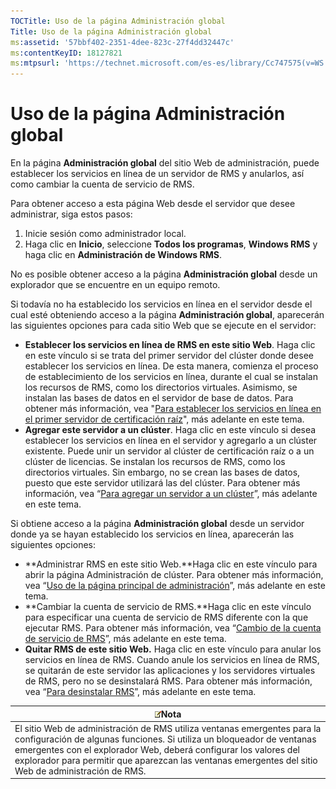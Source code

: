 ```yaml
---
TOCTitle: Uso de la página Administración global
Title: Uso de la página Administración global
ms:assetid: '57bbf402-2351-4dee-823c-27f4dd32447c'
ms:contentKeyID: 18127821
ms:mtpsurl: 'https://technet.microsoft.com/es-es/library/Cc747575(v=WS.10)'
---
```


Uso de la página Administración global
======================================

En la página **Administración global** del sitio Web de administración, puede establecer los servicios en línea de un servidor de RMS y anularlos, así como cambiar la cuenta de servicio de RMS.

Para obtener acceso a esta página Web desde el servidor que desee administrar, siga estos pasos:

1.  Inicie sesión como administrador local.
2.  Haga clic en **Inicio**, seleccione **Todos los programas**, **Windows RMS** y haga clic en **Administración de Windows RMS**.

No es posible obtener acceso a la página **Administración global** desde un explorador que se encuentre en un equipo remoto.

Si todavía no ha establecido los servicios en línea en el servidor desde el cual esté obteniendo acceso a la página **Administración global**, aparecerán las siguientes opciones para cada sitio Web que se ejecute en el servidor:

-   **Establecer los servicios en línea de RMS en este sitio Web**. Haga clic en este vínculo si se trata del primer servidor del clúster donde desee establecer los servicios en línea. De esta manera, comienza el proceso de establecimiento de los servicios en línea, durante el cual se instalan los recursos de RMS, como los directorios virtuales. Asimismo, se instalan las bases de datos en el servidor de base de datos. Para obtener más información, vea "[Para establecer los servicios en línea en el primer servidor de certificación raíz](https://technet.microsoft.com/debc42f3-74ff-4c99-b7a4-4921fccdabc2)", más adelante en este tema.
-   **Agregar este servidor a un clúster**. Haga clic en este vínculo si desea establecer los servicios en línea en el servidor y agregarlo a un clúster existente. Puede unir un servidor al clúster de certificación raíz o a un clúster de licencias. Se instalan los recursos de RMS, como los directorios virtuales. Sin embargo, no se crean las bases de datos, puesto que este servidor utilizará las del clúster. Para obtener más información, vea “[Para agregar un servidor a un clúster](https://technet.microsoft.com/db635238-5528-4bec-9cc6-8244e2b3d733)”, más adelante en este tema.

Si obtiene acceso a la página **Administración global** desde un servidor donde ya se hayan establecido los servicios en línea, aparecerán las siguientes opciones:

-   **Administrar RMS en este sitio Web.**Haga clic en este vínculo para abrir la página Administración de clúster. Para obtener más información, vea “[Uso de la página principal de administración](https://technet.microsoft.com/6c155977-bd0e-47d6-ac65-1746cddb505e)”, más adelante en este tema.
-   **Cambiar la cuenta de servicio de RMS.**Haga clic en este vínculo para especificar una cuenta de servicio de RMS diferente con la que ejecutar RMS. Para obtener más información, vea “[Cambio de la cuenta de servicio de RMS](https://technet.microsoft.com/f257d66d-b823-41e4-bcb7-7c90eb295238)”, más adelante en este tema.
-   **Quitar RMS de este sitio Web.** Haga clic en este vínculo para anular los servicios en línea de RMS. Cuando anule los servicios en línea de RMS, se quitarán de este servidor las aplicaciones y los servidores virtuales de RMS, pero no se desinstalará RMS. Para obtener más información, vea “[Para desinstalar RMS](https://technet.microsoft.com/885e3b4f-ea32-466f-9f7f-d8440b0f7c28)”, más adelante en este tema.

| ![](images/Cc747575.note(WS.10).gif)Nota                                                                                                                                                                                                                                                         |
|-------------------------------------------------------------------------------------------------------------------------------------------------------------------------------------------------------------------------------------------------------------------------------------------------------------------------------|
| El sitio Web de administración de RMS utiliza ventanas emergentes para la configuración de algunas funciones. Si utiliza un bloqueador de ventanas emergentes con el explorador Web, deberá configurar los valores del explorador para permitir que aparezcan las ventanas emergentes del sitio Web de administración de RMS. |
